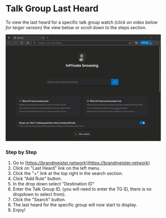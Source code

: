 # Talk Group Last Heard

To view the last heard for a specific talk group watch _(click on video below for larger version)_ the view below or scroll down to the steps section.&#x20;

![Click on the Image to view larger version. Steps on how to view last heard for a specific talk group via the Last Heard Dashboard](../.gitbook/assets/2022-03-27_10-54-16.gif)

### Step by Step

1. Go to [https://brandmeister.network](https://brandmeister.network)
2. Click on "Last Heard" link on the left menu.
3. Click the "+" link at the top right in the search section.
4. Click "Add Rule" button.
5. In the drop down select "Destination ID"
6. Enter the Talk Group ID. (you will need to enter the TG ID, there is no dropdown to select from).
7. Click the "Search" button.
8. The last heard for the specific group will now start to display.&#x20;
9. Enjoy!

